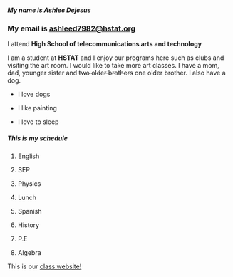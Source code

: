 ##### My name is Ashlee Dejesus

### My email is ashleed7982@hstat.org

I attend **High School of telecommunications arts and technology**

I am a student at **HSTAT** and I enjoy our programs here
such as clubs and visiting the art room. I would like
to take more art classes. I have a mom, dad, younger
sister and ~~two older brothers~~ one older brother. 
I also have a dog.


* I love dogs

* I like painting

* I love to sleep

##### __This is my schedule__

1. English

1. SEP

1. Physics

1. Lunch

1. Spanish

1. History

1. P.E

1. Algebra

This is our [class website!](https://sites.google.com/hstat.org/y1920sep11)

